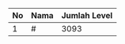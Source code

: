 | No | Nama            | Jumlah Level |
|----|-----------------|--------------|
| 1  | #    |    3093        |
